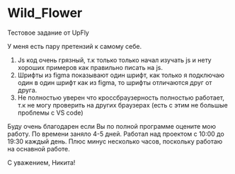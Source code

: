 # Wild_Flower
Тестовое задание от UpFly

У меня есть пару претензий к самому себе.
1) Js код очень грязный, т.к только только начал изучать js и нету хороших примеров как правильно писать на js.
2) Шрифты из figma показывают один шрифт, как только я подключаю один в один шрифт как из figma, то шрифты отличаются друг от друга.
3) Не полностью уверен что кроссбраузерность полностью работает, т.к не могу проверить на других браузерах (есть с этим не большые проблемы с VS code) 

Буду очень благодарен если Вы по полной программе оцените мою работу.
По времени заняло 4-5 дней. Работал над проектом с 10:00 до 19:30 каждый день. Плюс минус несколько часов, поскольку работаю на оснавной работе. 

С уважением, Никита!
